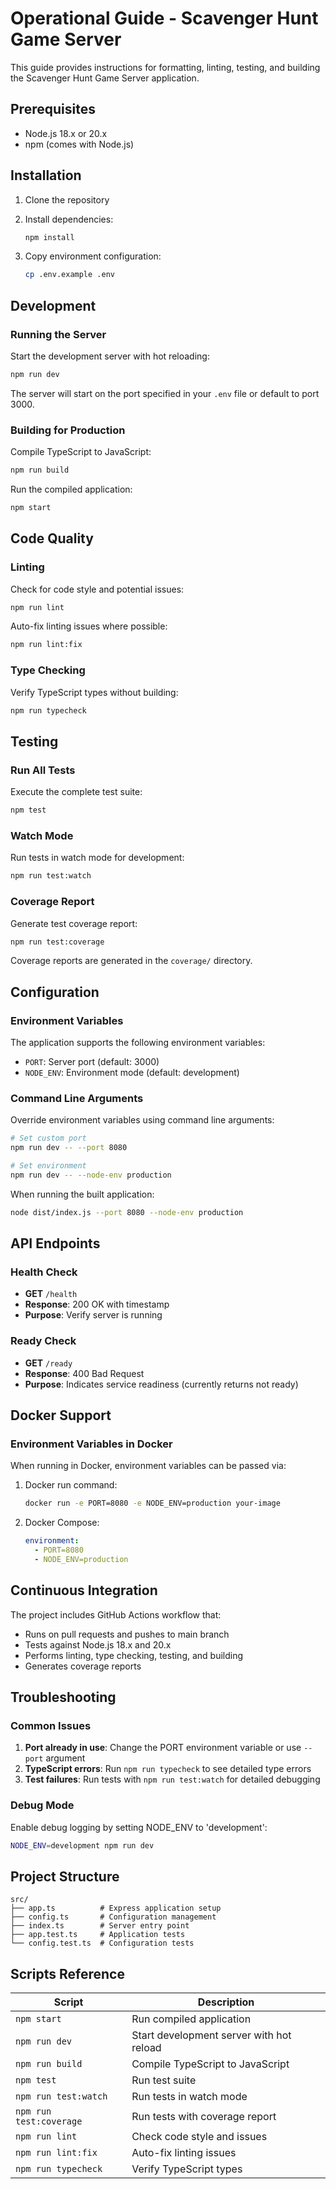 # Operational Guide - Scavenger Hunt Game Server

This guide provides instructions for formatting, linting, testing, and building the Scavenger Hunt Game Server application.

## Prerequisites

- Node.js 18.x or 20.x
- npm (comes with Node.js)

## Installation

1. Clone the repository
2. Install dependencies:
   ```bash
   npm install
   ```

3. Copy environment configuration:
   ```bash
   cp .env.example .env
   ```

## Development

### Running the Server

Start the development server with hot reloading:
```bash
npm run dev
```

The server will start on the port specified in your `.env` file or default to port 3000.

### Building for Production

Compile TypeScript to JavaScript:
```bash
npm run build
```

Run the compiled application:
```bash
npm start
```

## Code Quality

### Linting

Check for code style and potential issues:
```bash
npm run lint
```

Auto-fix linting issues where possible:
```bash
npm run lint:fix
```

### Type Checking

Verify TypeScript types without building:
```bash
npm run typecheck
```

## Testing

### Run All Tests

Execute the complete test suite:
```bash
npm test
```

### Watch Mode

Run tests in watch mode for development:
```bash
npm run test:watch
```

### Coverage Report

Generate test coverage report:
```bash
npm run test:coverage
```

Coverage reports are generated in the `coverage/` directory.

## Configuration

### Environment Variables

The application supports the following environment variables:

- `PORT`: Server port (default: 3000)
- `NODE_ENV`: Environment mode (default: development)

### Command Line Arguments

Override environment variables using command line arguments:

```bash
# Set custom port
npm run dev -- --port 8080

# Set environment
npm run dev -- --node-env production
```

When running the built application:
```bash
node dist/index.js --port 8080 --node-env production
```

## API Endpoints

### Health Check
- **GET** `/health`
- **Response**: 200 OK with timestamp
- **Purpose**: Verify server is running

### Ready Check
- **GET** `/ready`
- **Response**: 400 Bad Request
- **Purpose**: Indicates service readiness (currently returns not ready)

## Docker Support

### Environment Variables in Docker

When running in Docker, environment variables can be passed via:

1. Docker run command:
   ```bash
   docker run -e PORT=8080 -e NODE_ENV=production your-image
   ```

2. Docker Compose:
   ```yaml
   environment:
     - PORT=8080
     - NODE_ENV=production
   ```

## Continuous Integration

The project includes GitHub Actions workflow that:

- Runs on pull requests and pushes to main branch
- Tests against Node.js 18.x and 20.x
- Performs linting, type checking, testing, and building
- Generates coverage reports

## Troubleshooting

### Common Issues

1. **Port already in use**: Change the PORT environment variable or use `--port` argument
2. **TypeScript errors**: Run `npm run typecheck` to see detailed type errors
3. **Test failures**: Run tests with `npm run test:watch` for detailed debugging

### Debug Mode

Enable debug logging by setting NODE_ENV to 'development':
```bash
NODE_ENV=development npm run dev
```

## Project Structure

```
src/
├── app.ts          # Express application setup
├── config.ts       # Configuration management
├── index.ts        # Server entry point
├── app.test.ts     # Application tests
└── config.test.ts  # Configuration tests
```

## Scripts Reference

| Script | Description |
|--------|-------------|
| `npm start` | Run compiled application |
| `npm run dev` | Start development server with hot reload |
| `npm run build` | Compile TypeScript to JavaScript |
| `npm test` | Run test suite |
| `npm run test:watch` | Run tests in watch mode |
| `npm run test:coverage` | Run tests with coverage report |
| `npm run lint` | Check code style and issues |
| `npm run lint:fix` | Auto-fix linting issues |
| `npm run typecheck` | Verify TypeScript types |